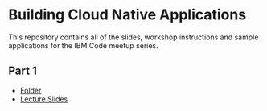 # Building Cloud Native Applications

This repository contains all of the slides, workshop instructions and sample applications for the IBM Code meetup series.

## Part 1
- [Folder](https://github.com/edshee/CNDWorkshops/tree/master/part1)
- [Lecture Slides]()